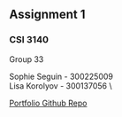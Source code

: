 ## Assignment 1
### CSI 3140
Group 33

Sophie Seguin - 300225009 \
Lisa Korolyov - 300137056 \

[Portfolio Github Repo](https://github.com/lisakorolyov/portfolio)
